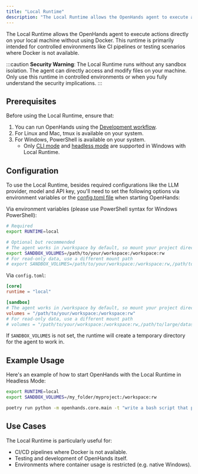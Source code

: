 ```yaml
---
title: "Local Runtime"
description: "The Local Runtime allows the OpenHands agent to execute actions directly on your local machine without using Docker. This runtime is primarily inte..."
---
```


The Local Runtime allows the OpenHands agent to execute actions directly on your local machine without using Docker.
This runtime is primarily intended for controlled environments like CI pipelines or testing scenarios where Docker is not available.

:::caution
**Security Warning**: The Local Runtime runs without any sandbox isolation. The agent can directly access and modify
files on your machine. Only use this runtime in controlled environments or when you fully understand the security implications.
:::

## Prerequisites

Before using the Local Runtime, ensure that:

1. You can run OpenHands using the [Development workflow](/modules/usage/https://github.com/All-Hands-AI/OpenHands/blob/main/Development).
2. For Linux and Mac, tmux is available on your system.
3. For Windows, PowerShell is available on your system.
    - Only [CLI mode](../how-to/cli-mode) and [headless mode](../how-to/headless-mode) are supported in Windows with Local Runtime. 

## Configuration

To use the Local Runtime, besides required configurations like the LLM provider, model and API key, you'll need to set
the following options via environment variables or the [config.toml file](https://github.com/All-Hands-AI/OpenHands/blob/main/config.template.toml) when starting OpenHands:

Via environment variables (please use PowerShell syntax for Windows PowerShell):

```bash
# Required
export RUNTIME=local

# Optional but recommended
# The agent works in /workspace by default, so mount your project directory there
export SANDBOX_VOLUMES=/path/to/your/workspace:/workspace:rw
# For read-only data, use a different mount path
# export SANDBOX_VOLUMES=/path/to/your/workspace:/workspace:rw,/path/to/large/dataset:/data:ro
```

Via `config.toml`:

```toml
[core]
runtime = "local"

[sandbox]
# The agent works in /workspace by default, so mount your project directory there
volumes = "/path/to/your/workspace:/workspace:rw"
# For read-only data, use a different mount path
# volumes = "/path/to/your/workspace:/workspace:rw,/path/to/large/dataset:/data:ro"
```

If `SANDBOX_VOLUMES` is not set, the runtime will create a temporary directory for the agent to work in.

## Example Usage

Here's an example of how to start OpenHands with the Local Runtime in Headless Mode:

```bash
export RUNTIME=local
export SANDBOX_VOLUMES=/my_folder/myproject:/workspace:rw

poetry run python -m openhands.core.main -t "write a bash script that prints hi"
```

## Use Cases

The Local Runtime is particularly useful for:

- CI/CD pipelines where Docker is not available.
- Testing and development of OpenHands itself.
- Environments where container usage is restricted (e.g. native Windows).
